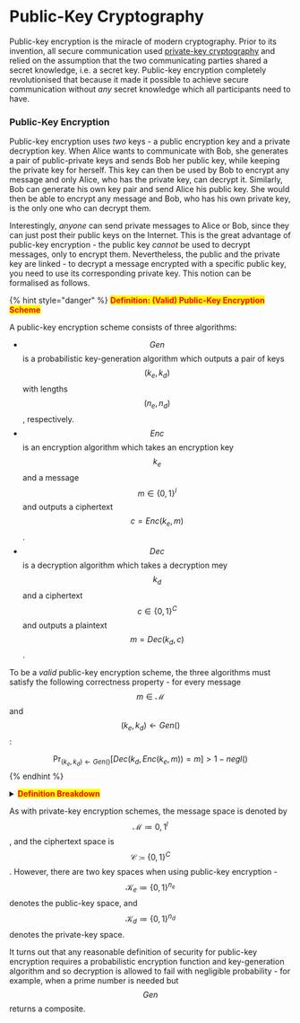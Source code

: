 # Public-Key Cryptography

Public-key encryption is the miracle of modern cryptography. Prior to its invention, all secure communication used [private-key cryptography](../private-key-cryptography/) and relied on the assumption that the two communicating parties shared a secret knowledge, i.e. a secret key. Public-key encryption completely revolutionised that because it made it possible to achieve secure communication without _any_ secret knowledge which all participants need to have.

### Public-Key Encryption

Public-key encryption uses _two_ keys - a public encryption key and a private decryption key. When Alice wants to communicate with Bob, she generates a pair of public-private keys and sends Bob her public key, while keeping the private key for herself. This key can then be used by Bob to encrypt any message and only Alice, who has the private key, can decrypt it. Similarly, Bob can generate his own key pair and send Alice his public key. She would then be able to encrypt any message and Bob, who has his own private key, is the only one who can decrypt them.

Interestingly, _anyone_ can send private messages to Alice or Bob, since they can just post their public keys on the Internet. This is the great advantage of public-key encryption - the public key _cannot_ be used to decrypt messages, only to encrypt them. Nevertheless, the public and the private key are linked - to decrypt a message encrypted with a specific public key, you need to use its corresponding private key. This notion can be formalised as follows.

{% hint style="danger" %}
<mark style="color:red;">**Definition: (Valid) Public-Key Encryption Scheme**</mark>

A public-key encryption scheme consists of three algorithms:

* $$\textit{Gen}$$ is a probabilistic key-generation algorithm which outputs a pair of keys $$(k_e, k_d)$$ with lengths $$(n_e, n_d)$$, respectively.
* $$\textit{Enc}$$ is an encryption algorithm which takes an encryption key $$k_e$$ and a message $$m \in \{0,1\}^{l}$$ and outputs a ciphertext $$c = \textit{Enc}(k_e, m)$$.
* $$\textit{Dec}$$ is a decryption algorithm which takes a decryption mey $$k_d$$ and a ciphertext $$c \in \{0,1\}^{C}$$ and outputs a plaintext $$m = \textit{Dec}(k_d, c)$$.

To be a _valid_ public-key encryption scheme, the three algorithms must satisfy the following correctness property - for every message $$m \in \mathcal{M}$$ and $$(k_e, k_d) \leftarrow \textit{Gen}()$$:

$$\displaystyle\Pr_{(k_e, k_d) \leftarrow \textit{Gen}()}[\textit{Dec}(k_d, \textit{Enc}(k_e,m)) = m] \gt 1 - \textit{negl}()$$
{% endhint %}

<details>

<summary><mark style="color:red;"><strong>Definition Breakdown</strong></mark></summary>

The key-generation algorithm $$\textit{Gen}$$ is a probabilistic algorithm which generates public-private key pairs that can be used for encryption and decryption. The encryption function $$\textit{Enc}$$ takes a _public_ key and encrypts messages with it, while the decryption algorithm $$\textit{Dec}$$ takes a _private_ key and decrypts ciphertexts.

The encryption scheme is considered valid, if for any public-private key pair $$(k_e, k_d)$$, generated by $$\textit{Gen}$$, and any message $$m$$, decrypting the ciphertext $$c \coloneqq \textit{Enc}(k_e, m)$$ with the key $$k_d$$ should result in the original plaintext $m$ with almost 100% certainty.

</details>

As with private-key encryption schemes, the message space is denoted by $$\mathcal{M} \coloneqq {0,1}^l$$, and the ciphertext space is $$\mathcal{C} \coloneqq \{0,1\}^C$$. However, there are two key spaces when using public-key encryption - $$\mathcal{K}_e \coloneqq \{0,1\}^{n_e}$$ denotes the public-key space, and $$\mathcal{K}_d \coloneqq \{0,1\}^{n_d}$$ denotes the private-key space.

It turns out that any reasonable definition of security for public-key encryption requires a probabilistic encryption function and key-generation algorithm and so decryption is allowed to fail with negligible probability - for example, when a prime number is needed but $$\textit{Gen}$$ returns a composite.
